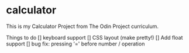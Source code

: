 # calculator

This is my Calculator Project from The Odin Project curriculum.

Things to do
[] keyboard support
[] CSS layout (make pretty!)
[] Add float support
[] bug fix: pressing '=' before number / operation